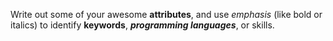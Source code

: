 Write out some of your awesome **attributes**, 
and use *emphasis*
(like bold or italics) to identify __keywords__, ***programming languages***, or skills. 
